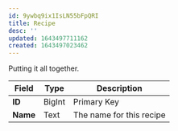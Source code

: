 ```yaml
---
id: 9ywbq9ix1IsLN55bFpQRI
title: Recipe
desc: ''
updated: 1643497711162
created: 1643497023462
---
```

Putting it all together.

|Field|Type|Description|
|----|----|----|
|**ID**| BigInt| Primary Key|
|**Name**| Text | The name for this recipe|

